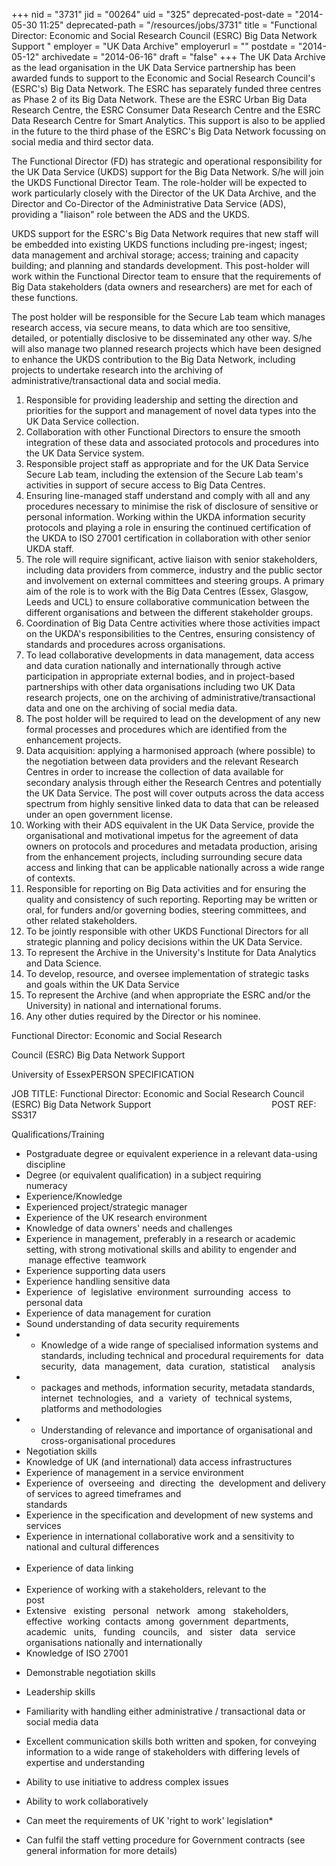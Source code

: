 +++
nid = "3731"
jid = "00264"
uid = "325"
deprecated-post-date = "2014-05-30 11:25"
deprecated-path = "/resources/jobs/3731"
title = "Functional Director: Economic and Social Research Council (ESRC) Big Data Network Support "
employer = "UK Data Archive"
employerurl = ""
postdate = "2014-05-12"
archivedate = "2014-06-16"
draft = "false"
+++
The UK Data Archive as the lead organisation in the UK Data Service
partnership has been awarded funds to support to the Economic and Social
Research Council's (ESRC's) Big Data Network. The ESRC has separately
funded three centres as Phase 2 of its Big Data Network. These are the
ESRC Urban Big Data Research Centre, the ESRC Consumer Data Research
Centre and the ESRC Data Research Centre for Smart Analytics. This
support is also to be applied in the future to the third phase of the
ESRC's Big Data Network focussing on social media and third sector data.


The Functional Director (FD) has strategic and operational
responsibility for the UK Data Service (UKDS) support for the Big Data
Network. S/he will join the UKDS Functional Director Team. The
role-holder will be expected to work particularly closely with the
Director of the UK Data Archive, and the Director and Co-Director of the
Administrative Data Service (ADS), providing a "liaison" role between
the ADS and the UKDS.


UKDS support for the ESRC's Big Data Network requires that new staff
will be embedded into existing UKDS functions including pre-ingest;
ingest; data management and archival storage; access; training and
capacity building; and planning and standards development. This
post-holder will work within the Functional Director team to ensure that
the requirements of Big Data stakeholders (data owners and researchers)
are met for each of these functions.


The post holder will be responsible for the Secure Lab team which
manages research access, via secure means, to data which are too
sensitive, detailed, or potentially disclosive to be disseminated any
other way. S/he will also manage two planned research projects which
have been designed to enhance the UKDS contribution to the Big Data
Network, including projects to undertake research into the archiving of
administrative/transactional data and social media.

1. Responsible for providing leadership and setting the direction and
priorities for the support and management of novel data types into the
UK Data Service collection.
2. Collaboration with other Functional Directors to ensure the smooth
integration of these data and associated protocols and procedures into
the UK Data Service system.
3. Responsible project staff as appropriate and for the UK Data Service
Secure Lab team, including the extension of the Secure Lab team's
activities in support of secure access to Big Data Centres.
4. Ensuring line-managed staff understand and comply with all and any
procedures necessary to minimise the risk of disclosure of sensitive or
personal information. Working within the UKDA information security
protocols and playing a role in ensuring the continued certification of
the UKDA to ISO 27001 certification in collaboration with other senior
UKDA staff.
5. The role will require significant, active liaison with senior
stakeholders, including data providers from commerce, industry and the
public sector and involvement on external committees and steering
groups. A primary aim of the role is to work with the Big Data Centres
(Essex, Glasgow, Leeds and UCL) to ensure collaborative communication
between the different organisations and between the different
stakeholder groups.
6. Coordination of Big Data Centre activities where those activities
impact on the UKDA's responsibilities to the Centres, ensuring
consistency of standards and procedures across organisations.
7. To lead collaborative developments in data management, data access
and data curation nationally and internationally through active
participation in appropriate external bodies, and in project-based
partnerships with other data organisations including two UK Data
research projects, one on the archiving of administrative/transactional
data and one on the archiving of social media data.
8. The post holder will be required to lead on the development of any
new formal processes and procedures which are identified from the
enhancement projects.
9. Data acquisition: applying a harmonised approach (where possible) to
the negotiation between data providers and the relevant Research Centres
in order to increase the collection of data available for secondary
analysis through either the Research Centres and potentially the UK Data
Service. The post will cover outputs across the data access spectrum
from highly sensitive linked data to data that can be released under an
open government license.
10. Working with their ADS equivalent in the UK Data Service, provide
the organisational and motivational impetus for the agreement of data
owners on protocols and procedures and metadata production, arising from
the enhancement projects, including surrounding secure data access and
linking that can be applicable nationally across a wide range of
contexts.
11. Responsible for reporting on Big Data activities and for ensuring
the quality and consistency of such reporting. Reporting may be written
or oral, for funders and/or governing bodies, steering committees, and
other related stakeholders.
12. To be jointly responsible with other UKDS Functional Directors for
all strategic planning and policy decisions within the UK Data Service.
13. To represent the Archive in the University's Institute for Data
Analytics and Data Science.
14. To develop, resource, and oversee implementation of strategic tasks
and goals within the UK Data Service
15. To represent the Archive (and when appropriate the ESRC and/or the
University) in national and international forums.
16. Any other duties required by the Director or his nominee.
  
Functional Director: Economic and Social Research

Council (ESRC) Big Data Network Support

University of EssexPERSON SPECIFICATION

JOB TITLE: Functional Director: Economic and Social Research Council
(ESRC) Big Data Network
Support                                                 POST REF: SS317

Qualifications/Training    

-   Postgraduate degree or equivalent experience in a relevant
    data-using
    discipline                                                                               
-   Degree (or equivalent qualification) in a subject requiring
    numeracy                                                                                           
-   Experience/Knowledge
-   Experienced project/strategic manager   
-   Experience of the UK research environment
-   Knowledge of data owners' needs and challenges 
-   Experience in management, preferably in a research or academic
    setting, with strong motivational skills and ability to engender
    and     manage effective  teamwork    
-   Experience supporting data users
-   Experience handling sensitive data
-   Experience  of  legislative  environment  surrounding  access  to
    personal
    data                                                                                      
-   Experience of data management for curation
-   Sound understanding of data security requirements
-   -   Knowledge of a wide range of specialised information systems and
    standards, including technical and procedural requirements for 
    data  security,  data  management,  data  curation,  statistical   
     analysis
-   -   packages and methods, information security, metadata standards, 
    internet  technologies,  and  a  variety  of  technical systems,
    platforms and methodologies
-   -   Understanding of relevance and importance of organisational and
    cross-organisational
    procedures                                                         
-   Negotiation
    skills                                                                           
     
-   Knowledge of UK (and international) data access
    infrastructures      
-   Experience of management in a service environment           
                  
-   Experience of  overseeing  and  directing  the  development and
    delivery of services to agreed timeframes and
    standards                                            
-   Experience in the specification and development of new systems and
    services                                                                                       
                       
-   Experience in international collaborative work and a sensitivity to
    national and cultural
    differences                                                                  
            
-   Experience of data
    linking                                                                   
                    
-   Experience of working with a stakeholders, relevant to the
    post                              
-   Extensive   existing   personal   network   among   stakeholders,
    effective  working  contacts  among  government  departments,
    academic   units,   funding   councils,   and   sister   data  
    service organisations nationally and internationally    
-   Knowledge of ISO 27001

<!-- -->

-   Demonstrable negotiation skills
-   Leadership skills
-   Familiarity with handling either administrative / transactional data
    or social media data
-   Excellent communication skills both written and spoken, for
    conveying information to a wide range of stakeholders with differing
    levels of expertise and understanding
-   Ability to use initiative to address complex issues
-   Ability to work collaboratively
-   Can meet the requirements of UK 'right to work' legislation*
-   Can fulfil the staff vetting procedure for Government contracts
    (see general information for more details)
    
                                                        
